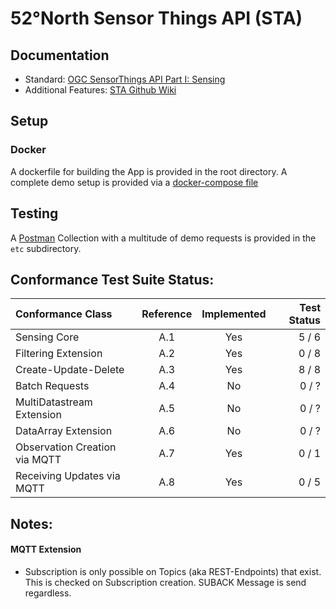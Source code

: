 # 52°North Sensor Things API (STA)

## Documentation
* Standard: [OGC SensorThings API Part I: Sensing](https://github.com/opengeospatial/sensorthings)
* Additional Features: [STA Github Wiki](https://github.com/52North/sensorweb-server-sta/wiki)

## Setup
### Docker 
A dockerfile for building the App is provided in the root directory.
A complete demo setup is provided via a [docker-compose file](https://github.com/52North/sensor-things/docker-compose.yml)

## Testing
A [Postman](https://www.getpostman.com/) Collection with a multitude of demo requests is provided in the `etc` subdirectory.


## Conformance Test Suite Status:

| Conformance Class                     | Reference | Implemented |Test Status |
|:--------------------------------------|:---------:|:-----------:|-----------:|
| Sensing Core                          | A.1       | Yes         |   5 / 6    |
| Filtering Extension                   | A.2       | Yes         |   0 / 8    |
| Create-Update-Delete                  | A.3       | Yes         |   8 / 8    |
| Batch Requests                        | A.4       | No          |   0 / ?    |
| MultiDatastream Extension             | A.5       | No          |   0 / ?    |
| DataArray Extension                   | A.6       | No          |   0 / ?    |
| Observation Creation via MQTT         | A.7       | Yes         |   0 / 1    |
| Receiving Updates via MQTT            | A.8       | Yes         |   0 / 5    |

## Notes:
#### MQTT Extension
 - Subscription is only possible on Topics (aka REST-Endpoints) that exist. This is checked on Subscription creation. SUBACK Message is send regardless.
